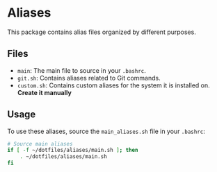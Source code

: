 # Aliases

This package contains alias files organized by different purposes.

## Files

- `main`: The main file to source in your `.bashrc`.
- `git.sh`: Contains aliases related to Git commands.
- `custom.sh`: Contains custom aliases for the system it is installed on. **Create it manually**

## Usage

To use these aliases, source the `main_aliases.sh` file in your `.bashrc`:

```sh
# Source main aliases
if [ -f ~/dotfiles/aliases/main.sh ]; then
    . ~/dotfiles/aliases/main.sh
fi